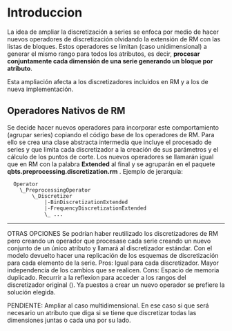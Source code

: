 # Introduccion #

La idea de ampliar la discretización a series se enfoca por medio de hacer nuevos operadores de discretización olvidando la extensión de RM con las listas de bloques.
Estos operadores se limitan (caso unidimensional) a generar el mismo rango para todos los atributos, es decir, **procesar conjuntamente cada dimensión de una serie generando un bloque por atributo**.

Esta ampliación afecta a los discretizadores incluidos en RM y a los de nueva implementación.

## Operadores Nativos de RM ##
Se decide hacer nuevos operadores para incorporar este comportamiento (agrupar series) copiando el código base de los operadores de RM. Para ello se crea una clase abstracta intermedia que incluye el procesado de series y que limita cada discretizador a la creación de sus parámetros y el cálculo de los puntos de corte.
Los nuevos operadores se llamarán igual que en RM con la palabra **Extended** al final y se agruparán en el paquete **qbts.preprocessing.discretization.rm** .
Ejemplo de jerarquía:
```
  Operator
    \_PreprocessingOperator
        \_Discretizer
            |-BinDiscretizationExtended
            |-FrequencyDiscretizationExtended
            \_ ...
```


---


OTRAS OPCIONES
Se podrían haber reutilizado los discretizadores de RM pero creando un operador que procesase cada serie creando un nuevo conjunto de un único atributo y llamará al discretizador estándar. Con el modelo devuelto hacer una replicación de los esquemas de discretización para cada elemento de la serie. Pros: Igual para cada discretizador. Mayor independencia de los cambios que se realicen. Cons: Espacio de memoria duplicado. Recurrir a la reflexion para acceder a los rangos del discretizador original ().
Ya puestos a crear un nuevo operador se prefiere la solución elegida.





PENDIENTE: Ampliar al caso multidimensional. En ese caso si que será necesario un atributo que diga si se tiene que discretizar todas las dimensiones juntas o cada una por su lado.



